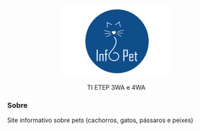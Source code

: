 <div align="center"><img src="infopet.png" width="50%" /></div>
<p align="center">TI ETEP 3WA e 4WA</p>

<h3>Sobre</h3>
<p>Site informativo sobre pets (cachorros, gatos, pássaros e peixes)</p>

